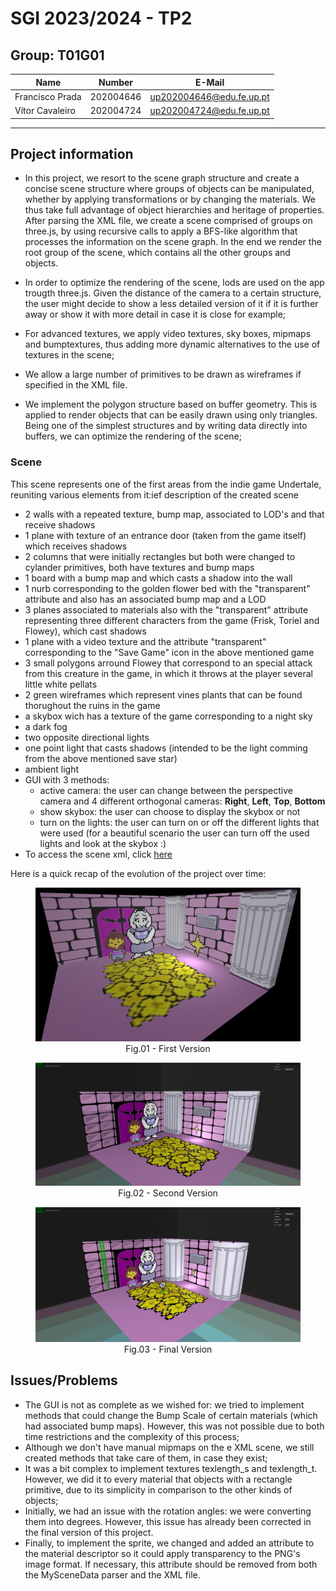 # SGI 2023/2024 - TP2

## Group: T01G01

| Name             | Number    | E-Mail             |
| ---------------- | --------- | ------------------ |
| Francisco Prada  | 202004646 | up202004646@edu.fe.up.pt |
| Vítor Cavaleiro  | 202004724 | up202004724@edu.fe.up.pt |

----
## Project information

- In this project, we resort to the scene graph structure and create a concise scene structure where groups of objects can be manipulated, whether by applying transformations or by changing the materials. We thus take full advantage of object hierarchies and heritage of properties. After parsing the XML file, we create a scene comprised of groups on three.js, by using recursive calls to apply a BFS-like algorithm that processes the information on the scene graph. In the end we render the root group of the scene, which contains all the other groups and objects.

- In order to optimize the rendering of the scene, lods are used on the app trougth three.js. Given the distance of the camera to a certain structure, the user might decide to show a less detailed version of it if it is further away or show it with more detail in case it is close for example;

- For advanced textures, we apply video textures, sky boxes, mipmaps and bumptextures, thus adding more dynamic alternatives to the use of textures in the scene;

- We allow a large number of primitives to be drawn as wireframes if specified in the XML file.

- We implement the polygon structure based on buffer geometry. This is applied to render objects that can be easily drawn using only triangles. Being one of the simplest structures and by writing data directly into buffers, we can optimize the rendering of the scene;

### Scene
  This scene represents one of the first areas from the indie game Undertale, reuniting various elements from it:ief description of the created scene
  - 2 walls with a repeated texture, bump map, associated to LOD's and that receive shadows
  - 1 plane with texture of an entrance door (taken from the game itself) which receives shadows
  - 2 columns that were initially rectangles but both were changed to cylander primitives, both have textures and bump maps
  - 1 board with a bump map and which casts a shadow into the wall
  - 1 nurb corresponding to the golden flower bed with the "transparent" attribute and also has an associated bump map and a LOD
  - 3 planes associated to materials also with the "transparent" attribute representing three different characters from the game (Frisk, Toriel and Flowey), which cast shadows
  - 1 plane with a video texture and the attribute "transparent" corresponding to the "Save Game" icon in the above mentioned game
  - 3 small polygons arround Flowey that correspond to an special attack from this creature in the game, in which it throws at the player several little white pellats
  - 2 green wireframes which represent vines plants that can be found thorughout the ruins in the game
  - a skybox wich has a texture of the game corresponding to a night sky
  - a dark fog
  - two opposite directional lights
  - one point light that casts shadows (intended to be the light comming from the above mentioned save star)
  - ambient light
  - GUI with 3 methods:
    - active camera: the user can change between the perspective camera and 4 different orthogonal cameras: **Right**, **Left**, **Top**, **Bottom**
    - show skybox: the user can choose to display the skybox or not
    - turn on the lights: the user can turn on or off the different lights that were used (for a beautiful scenario the user can turn off the used lights and look at the skybox :)
  - To access the scene xml, click [here](scenes/tp2scene/scene.xml)

Here is a quick recap of the evolution of the project over time:
<figure>
  <img
  src="screenshots/tp2_v1.png"
  alt="Version1">
  <figcaption align="center">Fig.01 - First Version </figcaption>
</figure>

<figure>
  <img
  src="screenshots/tp2_v2.png"
  alt="Version1">
  <figcaption align="center">Fig.02 - Second Version </figcaption>
</figure>

<figure>
  <img
  src="screenshots/tp2_v3.png"
  alt="Version1">
  <figcaption align="center">Fig.03 - Final Version </figcaption>
</figure>



## Issues/Problems

- The GUI is not as complete as we wished for: we tried to implement methods that could change the Bump Scale of certain materials (which had associated bump maps). However, this was not possible due to both time restrictions and the complexity of this process;
- Although we don't have manual mipmaps on the e XML scene, we still created methods that take care of them, in case they exist;
- It was a bit complex to implement textures texlength_s and texlength_t. However, we did it to every material that objects with a rectangle primitive, due to its simplicity in comparison to the other kinds of objects;
- Initially, we had an issue with the rotation angles: we were converting them into degrees. However, this issue has already been corrected in the final version of this project.
- Finally, to implement the sprite, we changed and added an attribute to the material descriptor so it could apply transparency to the PNG's image format. If necessary, this attribute should be removed from both the MySceneData parser and the XML file.